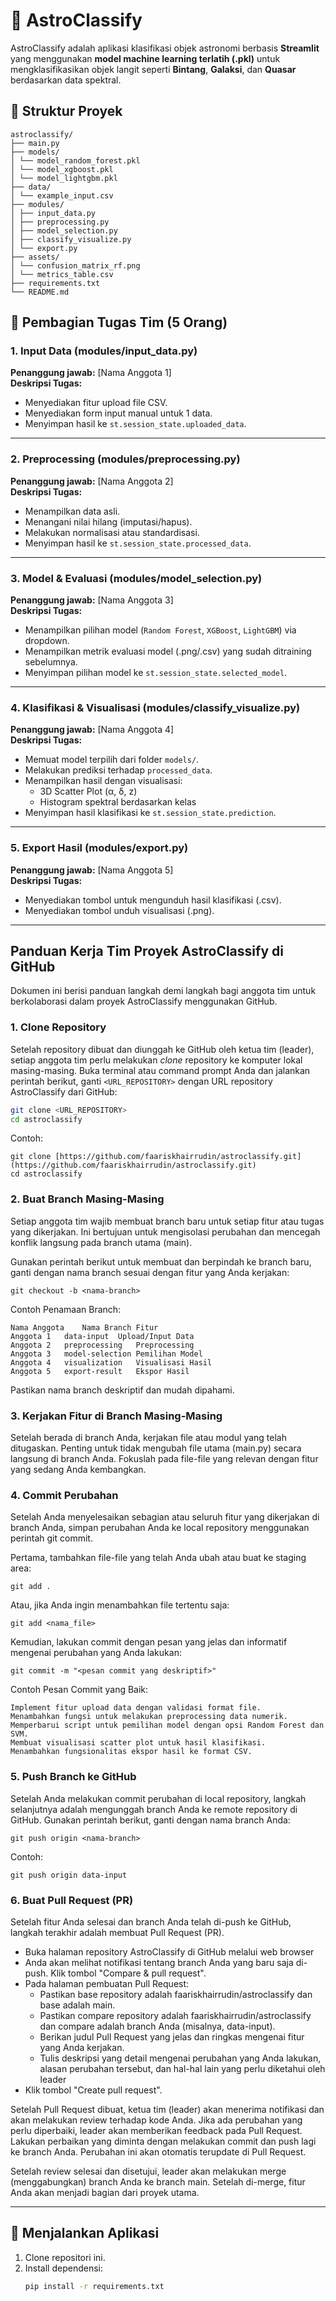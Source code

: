 # 🌌 AstroClassify

AstroClassify adalah aplikasi klasifikasi objek astronomi berbasis **Streamlit** yang menggunakan **model machine learning terlatih (.pkl)** untuk mengklasifikasikan objek langit seperti **Bintang**, **Galaksi**, dan **Quasar** berdasarkan data spektral.

## 📁 Struktur Proyek

```
astroclassify/
├── main.py
├── models/
│ └── model_random_forest.pkl
│ └── model_xgboost.pkl
│ └── model_lightgbm.pkl
├── data/
│ └── example_input.csv
├── modules/
│ ├── input_data.py
│ ├── preprocessing.py
│ ├── model_selection.py
│ ├── classify_visualize.py
│ └── export.py
├── assets/
│ └── confusion_matrix_rf.png
│ └── metrics_table.csv
├── requirements.txt
└── README.md
```

## 👥 Pembagian Tugas Tim (5 Orang)

### 1. **Input Data (modules/input_data.py)**
**Penanggung jawab:** [Nama Anggota 1]  
**Deskripsi Tugas:**
- Menyediakan fitur upload file CSV.
- Menyediakan form input manual untuk 1 data.
- Menyimpan hasil ke `st.session_state.uploaded_data`.

---

### 2. **Preprocessing (modules/preprocessing.py)**
**Penanggung jawab:** [Nama Anggota 2]  
**Deskripsi Tugas:**
- Menampilkan data asli.
- Menangani nilai hilang (imputasi/hapus).
- Melakukan normalisasi atau standardisasi.
- Menyimpan hasil ke `st.session_state.processed_data`.

---

### 3. **Model & Evaluasi (modules/model_selection.py)**
**Penanggung jawab:** [Nama Anggota 3]  
**Deskripsi Tugas:**
- Menampilkan pilihan model (`Random Forest`, `XGBoost`, `LightGBM`) via dropdown.
- Menampilkan metrik evaluasi model (.png/.csv) yang sudah ditraining sebelumnya.
- Menyimpan pilihan model ke `st.session_state.selected_model`.

---

### 4. **Klasifikasi & Visualisasi (modules/classify_visualize.py)**
**Penanggung jawab:** [Nama Anggota 4]  
**Deskripsi Tugas:**
- Memuat model terpilih dari folder `models/`.
- Melakukan prediksi terhadap `processed_data`.
- Menampilkan hasil dengan visualisasi:
  - 3D Scatter Plot (α, δ, z)
  - Histogram spektral berdasarkan kelas
- Menyimpan hasil klasifikasi ke `st.session_state.prediction`.

---

### 5. **Export Hasil (modules/export.py)**
**Penanggung jawab:** [Nama Anggota 5]  
**Deskripsi Tugas:**
- Menyediakan tombol untuk mengunduh hasil klasifikasi (.csv).
- Menyediakan tombol unduh visualisasi (.png).

---

## Panduan Kerja Tim Proyek AstroClassify di GitHub

Dokumen ini berisi panduan langkah demi langkah bagi anggota tim untuk berkolaborasi dalam proyek AstroClassify menggunakan GitHub.

### 1. Clone Repository

Setelah repository dibuat dan diunggah ke GitHub oleh ketua tim (leader), setiap anggota tim perlu melakukan *clone* repository ke komputer lokal masing-masing. Buka terminal atau command prompt Anda dan jalankan perintah berikut, ganti `<URL_REPOSITORY>` dengan URL repository AstroClassify dari GitHub:

```bash
git clone <URL_REPOSITORY>
cd astroclassify
```

Contoh:
```
git clone [https://github.com/faariskhairrudin/astroclassify.git](https://github.com/faariskhairrudin/astroclassify.git)
cd astroclassify
```
### 2. Buat Branch Masing-Masing

Setiap anggota tim wajib membuat branch baru untuk setiap fitur atau tugas yang dikerjakan. Ini bertujuan untuk mengisolasi perubahan dan mencegah konflik langsung pada branch utama (main).

Gunakan perintah berikut untuk membuat dan berpindah ke branch baru, ganti <nama-branch> dengan nama branch sesuai dengan fitur yang Anda kerjakan:
```
git checkout -b <nama-branch>
```
Contoh Penamaan Branch:
```
Nama Anggota	Nama Branch	Fitur
Anggota 1	data-input	Upload/Input Data
Anggota 2	preprocessing	Preprocessing
Anggota 3	model-selection	Pemilihan Model
Anggota 4	visualization	Visualisasi Hasil
Anggota 5	export-result	Ekspor Hasil
```
Pastikan nama branch deskriptif dan mudah dipahami.

### 3. Kerjakan Fitur di Branch Masing-Masing

Setelah berada di branch Anda, kerjakan file atau modul yang telah ditugaskan. Penting untuk tidak mengubah file utama (main.py) secara langsung di branch Anda. Fokuslah pada file-file yang relevan dengan fitur yang sedang Anda kembangkan.

### 4. Commit Perubahan

Setelah Anda menyelesaikan sebagian atau seluruh fitur yang dikerjakan di branch Anda, simpan perubahan Anda ke local repository menggunakan perintah git commit.

Pertama, tambahkan file-file yang telah Anda ubah atau buat ke staging area:
```
git add .
```
Atau, jika Anda ingin menambahkan file tertentu saja:
```
git add <nama_file>
```
Kemudian, lakukan commit dengan pesan yang jelas dan informatif mengenai perubahan yang Anda lakukan:
```
git commit -m "<pesan commit yang deskriptif>"
```

Contoh Pesan Commit yang Baik:

    Implement fitur upload data dengan validasi format file.
    Menambahkan fungsi untuk melakukan preprocessing data numerik.
    Memperbarui script untuk pemilihan model dengan opsi Random Forest dan SVM.
    Membuat visualisasi scatter plot untuk hasil klasifikasi.
    Menambahkan fungsionalitas ekspor hasil ke format CSV.

### 5. Push Branch ke GitHub

Setelah Anda melakukan commit perubahan di local repository, langkah selanjutnya adalah mengunggah branch Anda ke remote repository di GitHub. Gunakan perintah berikut, ganti <nama-branch> dengan nama branch Anda:
```
git push origin <nama-branch>
```
Contoh:
```
git push origin data-input
```

### 6. Buat Pull Request (PR)

Setelah fitur Anda selesai dan branch Anda telah di-push ke GitHub, langkah terakhir adalah membuat Pull Request (PR).

- Buka halaman repository AstroClassify di GitHub melalui web browser
-  Anda akan melihat notifikasi tentang branch Anda yang baru saja di-push. Klik tombol "Compare & pull request".
-  Pada halaman pembuatan Pull Request:
   -  Pastikan base repository adalah faariskhairrudin/astroclassify dan base adalah main.
   -  Pastikan compare repository adalah faariskhairrudin/astroclassify dan compare adalah branch Anda (misalnya, data-input).
   -  Berikan judul Pull Request yang jelas dan ringkas mengenai fitur yang Anda kerjakan.
   -  Tulis deskripsi yang detail mengenai perubahan yang Anda lakukan, alasan perubahan tersebut, dan hal-hal lain yang perlu diketahui oleh leader
-  Klik tombol "Create pull request".

Setelah Pull Request dibuat, ketua tim (leader) akan menerima notifikasi dan akan melakukan review terhadap kode Anda. Jika ada perubahan yang perlu diperbaiki, leader akan memberikan feedback pada Pull Request. Lakukan perbaikan yang diminta dengan melakukan commit dan push lagi ke branch Anda. Perubahan ini akan otomatis terupdate di Pull Request.

Setelah review selesai dan disetujui, leader akan melakukan merge (menggabungkan) branch Anda ke branch main. Setelah di-merge, fitur Anda akan menjadi bagian dari proyek utama.


---

## 🚀 Menjalankan Aplikasi

1. Clone repositori ini.
2. Install dependensi:
   ```bash
   pip install -r requirements.txt
